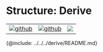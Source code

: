# Structure: Derive

| | | |
|-|-|-|
[![github](https://img.shields.io/badge/github-source-blue.svg)](https://github.com/iotaledger/stronghold.rs/tree/dev/derive) | [![github](https://img.shields.io/badge/rust-docs-green.svg)](https://docs.rs/stronghold-communication)| [![](https://img.shields.io/crates/v/stronghold-derive.svg)](https://crates.io/crates/stronghold-derive)

{@include: ../../../derive/README.md}